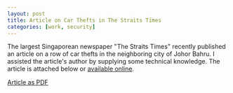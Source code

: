 ```yaml
---
layout: post
title: Article on Car Thefts in The Straits Times
categories: [work, security]
---
```


The largest Singaporean newspaper "The Straits Times" recently published an article on a row of car thefts in the neighboring city of Johor Bahru. I assisted the article's author by supplying some technical knowledge. The article is attached below or [available online](http://www.straitstimes.com/singapore/courts-crime/gadgets-for-car-thefts-available-online-for-280).

[Article as PDF](/files/thestraitstimes_2015-08-15.pdf)
